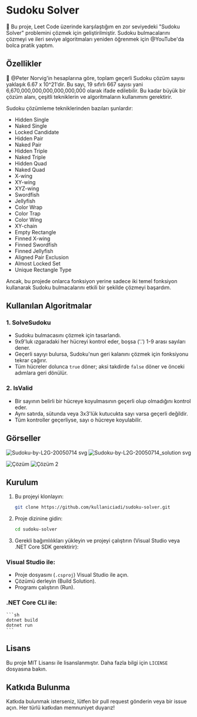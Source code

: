 # Sudoku Solver

🎯 Bu proje, Leet Code üzerinde karşılaştığım en zor seviyedeki "Sudoku Solver" problemini çözmek için geliştirilmiştir. Sudoku bulmacalarını çözmeyi ve ileri seviye algoritmaları yeniden öğrenmek için @YouTube'da bolca pratik yaptım.

## Özellikler

🔢 @Peter Norvig'in hesaplarına göre, toplam geçerli Sudoku çözüm sayısı yaklaşık 6.67 x 10^21'dir. Bu sayı, 19 sıfırlı 667 sayısı yani 6,670,000,000,000,000,000,000 olarak ifade edilebilir. Bu kadar büyük bir çözüm alanı, çeşitli tekniklerin ve algoritmaların kullanımını gerektirir.

Sudoku çözümleme tekniklerinden bazıları şunlardır:
- Hidden Single
- Naked Single
- Locked Candidate
- Hidden Pair
- Naked Pair
- Hidden Triple
- Naked Triple
- Hidden Quad
- Naked Quad
- X-wing
- XY-wing
- XYZ-wing
- Swordfish
- Jellyfish
- Color Wrap
- Color Trap
- Color Wing
- XY-chain
- Empty Rectangle
- Finned X-wing
- Finned Swordfish
- Finned Jellyfish
- Aligned Pair Exclusion
- Almost Locked Set
- Unique Rectangle Type

Ancak, bu projede onlarca fonksiyon yerine sadece iki temel fonksiyon kullanarak Sudoku bulmacalarını etkili bir şekilde çözmeyi başardım.

## Kullanılan Algoritmalar

### 1. SolveSudoku
- Sudoku bulmacasını çözmek için tasarlandı.
- 9x9'luk ızgaradaki her hücreyi kontrol eder, boşsa ('.') 1-9 arası sayıları dener.
- Geçerli sayıyı bulursa, Sudoku'nun geri kalanını çözmek için fonksiyonu tekrar çağırır.
- Tüm hücreler dolunca `true` döner; aksi takdirde `false` döner ve önceki adımlara geri dönülür.

### 2. IsValid
- Bir sayının belirli bir hücreye koyulmasının geçerli olup olmadığını kontrol eder.
- Aynı satırda, sütunda veya 3x3'lük kutucukta sayı varsa geçerli değildir.
- Tüm kontroller geçerliyse, sayı o hücreye koyulabilir.

## Görseller

![Sudoku-by-L2G-20050714 svg](https://github.com/user-attachments/assets/2e382a29-c960-4c64-9d75-8c7df7a1de8a)
![Sudoku-by-L2G-20050714_solution svg](https://github.com/user-attachments/assets/f0c42b5e-c934-4a40-bd81-625212df5b48)

![Çözüm](https://github.com/user-attachments/assets/e93958de-dc3d-4cbc-9f03-36b9e5c0cecd)
![Çözüm 2](https://github.com/user-attachments/assets/2beb4195-c947-475f-8aea-3628471ab2ee)


## Kurulum

1. Bu projeyi klonlayın:
    ```sh
    git clone https://github.com/kullaniciadi/sudoku-solver.git
    ```
2. Proje dizinine gidin:
    ```sh
    cd sudoku-solver
    ```
3. Gerekli bağımlılıkları yükleyin ve projeyi çalıştırın (Visual Studio veya .NET Core SDK gerektirir):

### Visual Studio ile:
- Proje dosyasını (`.csproj`) Visual Studio ile açın.
- Çözümü derleyin (Build Solution).
- Programı çalıştırın (Run).

### .NET Core CLI ile:
    ```sh
    dotnet build
    dotnet run
    ```

## Lisans

Bu proje MIT Lisansı ile lisanslanmıştır. Daha fazla bilgi için `LICENSE` dosyasına bakın.

## Katkıda Bulunma

Katkıda bulunmak isterseniz, lütfen bir pull request gönderin veya bir issue açın. Her türlü katkıdan memnuniyet duyarız!
